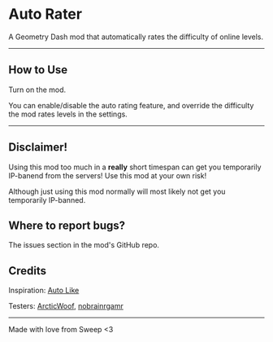 # Auto Rater
A Geometry Dash mod that automatically rates the difficulty of online levels.

---

## How to Use
Turn on the mod.

You can enable/disable the auto rating feature, and override the difficulty the mod rates levels in the settings.

---

## Disclaimer!
Using this mod too much in a <b>really</b> short timespan can get you temporarily IP-banend from the servers! Use this mod at your own risk!

Although just using this mod normally will most likely not get you temporarily IP-banned.

## Where to report bugs?
The issues section in the mod's GitHub repo.

## Credits
Inspiration: [Auto Like](mod:hbg1010.auto-like)

Testers: [ArcticWoof](https://www.youtube.com/@ArcticWoofxD), [nobrainrgamr](https://www.youtube.com/@nobrainrgamr)

---

Made with love from Sweep <3